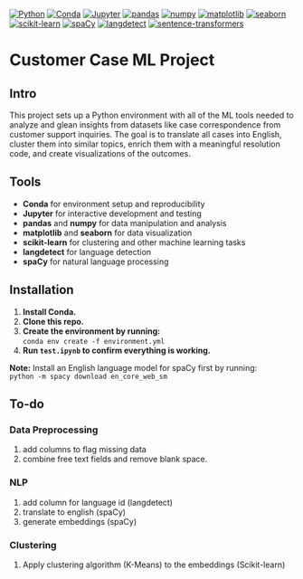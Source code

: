[![Python](https://img.shields.io/badge/Python-3.12.8-blue.svg)](https://www.python.org/downloads/)
[![Conda](https://img.shields.io/badge/Conda-Miniconda-green.svg)](https://docs.conda.io/en/latest/miniconda.html)
[![Jupyter](https://img.shields.io/badge/Jupyter-1.1.1-orange.svg)](https://jupyter.org)
[![pandas](https://img.shields.io/badge/pandas-2.2.3-blue.svg)](https://pandas.pydata.org)
[![numpy](https://img.shields.io/badge/numpy-2.2.2-blue.svg)](https://numpy.org)
[![matplotlib](https://img.shields.io/badge/matplotlib-3.10.0-blue.svg)](https://matplotlib.org)
[![seaborn](https://img.shields.io/badge/seaborn-0.13.2-orange.svg)](https://seaborn.pydata.org)
[![scikit-learn](https://img.shields.io/badge/scikit--learn-1.6.1-green.svg)](https://scikit-learn.org)
[![spaCy](https://img.shields.io/badge/spaCy-3.8.4-blue.svg)](https://spacy.io)
[![langdetect](https://img.shields.io/badge/langdetect-1.0.9-lightgrey.svg)](https://pypi.org/project/langdetect/)
[![sentence-transformers](https://img.shields.io/badge/sentence--transformers-3.4.1-blueviolet.svg)](https://www.sbert.net)

# Customer Case ML Project

## Intro

This project sets up a Python environment with all of the ML tools needed to analyze and glean insights from datasets like case correspondence from customer support inquiries. The goal is to translate all cases into English, cluster them into similar topics, enrich them with a meaningful resolution code, and create visualizations of the outcomes.

## Tools

* **Conda** for environment setup and reproducibility  
* **Jupyter** for interactive development and testing  
* **pandas** and **numpy** for data manipulation and analysis  
* **matplotlib** and **seaborn** for data visualization  
* **scikit-learn** for clustering and other machine learning tasks  
* **langdetect** for language detection  
* **spaCy** for natural language processing

## Installation

1. **Install Conda.**
2. **Clone this repo.**
3. **Create the environment by running:**  
   `conda env create -f environment.yml`
4. **Run `test.ipynb` to confirm everything is working.**

**Note:** Install an English language model for spaCy first by running:  
`python -m spacy download en_core_web_sm`

## To-do

### Data Preprocessing

1. add columns to flag missing data
2. combine free text fields and remove blank space.

### NLP

1. add column for language id (langdetect)
2. translate to english (spaCy)
3. generate embeddings (spaCy)

### Clustering

1. Apply clustering algorithm (K-Means) to the embeddings (Scikit-learn)